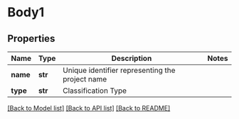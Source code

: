 # Body1

## Properties
Name | Type | Description | Notes
------------ | ------------- | ------------- | -------------
**name** | **str** | Unique identifier representing the project name | 
**type** | **str** | Classification Type | 

[[Back to Model list]](../README.md#documentation-for-models) [[Back to API list]](../README.md#documentation-for-api-endpoints) [[Back to README]](../README.md)


